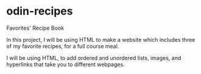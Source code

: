 # odin-recipes
Favorites' Recipe Book

In this project, I will be using HTML to make a website which includes three of my favorite recipes, for a full course meal. 

I will be using HTML, to add ordered and unordered lists, images, and hyperlinks that take you to different webpages.